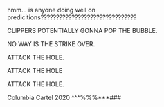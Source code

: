 hmm... is anyone doing well on predicitions???????????????????????????????

CLIPPERS POTENTIALLY GONNA POP THE BUBBLE.

NO WAY IS THE STRIKE OVER.

ATTACK THE HOLE.

ATTACK THE HOLE

ATTACK THE HOLE.

Columbia Cartel 2020 ^^^%%%***###
